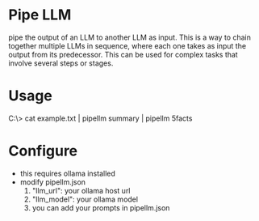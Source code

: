 # Pipe LLM
pipe the output of an LLM to another LLM as input. This is a way to chain together multiple LLMs in sequence, where each one takes as input the output from its predecessor. This can be used for complex tasks that involve several steps or stages.

# Usage
C:\\> cat example.txt | pipellm summary | pipellm 5facts

# Configure
- this requires ollama installed 
- modify pipellm.json
  1. "llm_url": your ollama host url
  2. "llm_model": your ollama model
  3. you can add your prompts in pipellm.json

